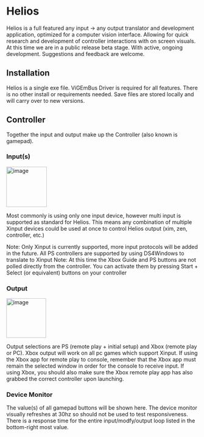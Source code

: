 # Helios

Helios is a full featured any input -> any output translator and development application, optimized for a computer vision interface. Allowing for quick research and development of controller interactions with on screen visuals. At this time we are in a public release beta stage. With active, ongoing development. Suggestions and feedback are welcome.


## Installation
Helios is a single exe file. ViGEmBus Driver is required for all features. There is no other install or requirements needed. Save files are stored locally and will carry over to new versions.


## Controller
Together the input and output make up the Controller (also known is gamepad).


### Input(s)

<img width="106" alt="image" src="https://github.com/InputSense/Helios/assets/39347854/fbff339b-3555-42b3-bfb8-75aa5cbaff80">

Most commonly is using only one input device, however multi input is supported as standard for Helios. This means any combination of multiple Xinput devices could be used at once to control Helios output (xim, zen, controller, etc.)

Note: Only Xinput is currently supported, more input protocols will be added in the future. All PS controllers are supported by using DS4Windows to translate to Xinput
Note: At this time the Xbox Guide and PS buttons are not polled directly from the controller. You can activate them by pressing Start + Select (or equivalent) buttons on your controller


### Output

<img width="104" alt="image" src="https://github.com/InputSense/Helios/assets/39347854/603a416f-31d5-475a-9dcd-c4cf47cab81d">

Output selections are PS (remote play + initial setup) and Xbox (remote play or PC). Xbox output will work on all pc games which support Xinput. If using the Xbox app for remote play to console, remember that the Xbox app must remain the selected window in order for the console to receive input. If using Xbox, you should also make sure the Xbox remote play app has also grabbed the correct controller upon launching.


### Device Monitor
The value(s) of all gamepad buttons will be shown here. The device monitor visually refreshes at 30hz so should not be used to test responsiveness. There is a response time for the entire input/modfy/output loop listed in the bottom-right most value.
